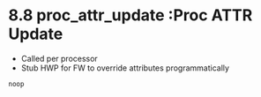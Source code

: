 # 8.8 proc_attr_update :Proc ATTR Update

* Called per processor
* Stub HWP for FW to override attributes programmatically

```
noop
```
